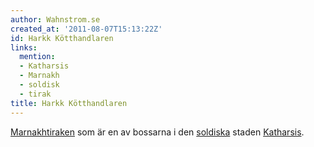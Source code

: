 ```yaml
---
author: Wahnstrom.se
created_at: '2011-08-07T15:13:22Z'
id: Harkk Kötthandlaren
links:
  mention:
  - Katharsis
  - Marnakh
  - soldisk
  - tirak
title: Harkk Kötthandlaren
---
```


[Marnakh][][tiraken] som är en av bossarna i den [soldiska] staden [Katharsis].

  [Marnakh]: Marnakh
  [tiraken]: tirak
  [soldiska]: soldisk
  [Katharsis]: Katharsis